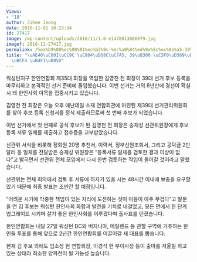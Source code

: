 ```yaml
---
Views:
- '18'
author: Jihee Jeong
date: 2016-11-01 10:23:34
id: 27417
image: /wp-content/uploads/2016/11/1.0-e1478013886679.jpg
imagef: 2016-11-27417.jpg
permalink: /%ea%b9%80%ec%98%81%ec%b2%9c-%ec%a0%84%ed%9a%8c%ec%9e%a5-39%eb%8c%80-%ec%97%b0%ed%95%a9%ed%9a%8c%ec%9e%a5-%ed%9b%84%eb%b3%b4-%eb%93%b1%eb%a1%9d/
title: "\uAE40\uC601\uCC9C \uC804\uD68C\uC7A5, 39\uB300 \uC5F0\uD569\uD68C\uC7A5 \uD6C4\
  \uBCF4 \uB4F1\uB85D"
---
```


워싱턴지구 한인연합회 제35대 회장을 역임한 김영천 전 회장이 39대 선거 후보 등록을 마무리하고 본격적인 선거 준비에 돌입했습니다. 이번 선거는 거의 8년만에 경선이 확실시 돼 한인사회 이목을 집중시키고 있습니다.

김영천 전 회장은 오늘 오후 애난데일 소재 연합회관에 마련된 제39대 선거관리위원회를 찾아 후보 등록 신청서를 정식 제출하므로써 첫 번째 후보가 되었습니다.

이번 선거에서 첫 번째로 공식 후보가 된 김영천 전 회장은 송재성 선관위원장에게 후보 등록 서류 일체를 제출하고 접수증을 교부받았습니다.

선관위 서식을 비롯해 정회원 20명 추천서, 이력서, 정부신원조회서, 그리고 공탁금 2만달러 등 일체를 전달받은 송재성 위원장은 “등록서류 일체를 검토한 결과 이상이 없다”고 밝히면서 선관위 전체 모임에서 다시 한번 검토하는 작입이 들어갈 것이라고 말했습니다.

선관위는 전체 회의에서 검토 후 서류에 하자가 있을 시는 48시간 이내에 보충을 요구할 있기 때문에 최종 발표는 조만간 할 예정입니다.

“어려운 시기에 막중한 책임이 있는 자리에 도전하는 것이 마음이 아주 무겁다”고 말문을 연 김 후보는 워싱턴 한인사회 화합과 발전을 기치로 내걸었고, 모든 면에서 한 단계 업그레이드 시키며 살기 좋은 한인사회를 이루겠다며 출사표를 던졌습니다.

한인연합회는 내달 27일 워싱턴 DC와 버지니아, 메릴랜드 등 관할 구역에 거주하는 한인들 투표를 통해 앞으로 2년간 한인연합회를 이끌어갈 새 대표를 뽑습니다.

현재 김 후보 외에도 임소정 현 연합회장, 이경석 현 부이사장 등이 출마를 저울질 하고 있는 상태라 최소한 양파전이 될 가능성 높습니다.